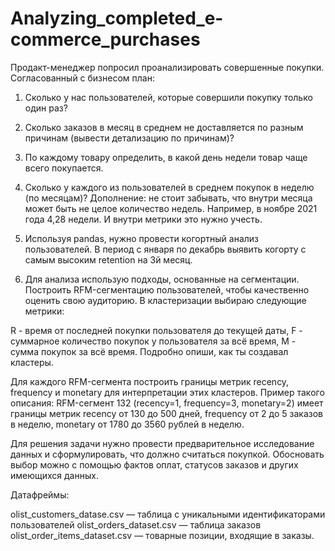 # Analyzing_completed_e-commerce_purchases
Продакт-менеджер попросил проанализировать совершенные покупки.
Согласованный с бизнесом план:


1. Сколько у нас пользователей, которые совершили покупку только один раз?


2. Сколько заказов в месяц в среднем не доставляется по разным причинам (вывести детализацию по причинам)?


3. По каждому товару определить, в какой день недели товар чаще всего покупается.


4. Сколько у каждого из пользователей в среднем покупок в неделю (по месяцам)?
Дополнение: не стоит забывать, что внутри месяца может быть не целое количество недель. Например, в ноябре 2021 года 4,28 недели. И внутри метрики это нужно учесть.


5. Используя pandas, нужно провести когортный анализ пользователей. В период с января по декабрь выявить когорту с самым высоким retention на 3й месяц.


6. Для анализа использую подходы, основанные на сегментации. Построить RFM-сегментацию пользователей, чтобы качественно оценить свою аудиторию. В кластеризации выбираю следующие метрики:

R - время от последней покупки пользователя до текущей даты,
F - суммарное количество покупок у пользователя за всё время,
M - сумма покупок за всё время. Подробно опиши, как ты создавал кластеры.

Для каждого RFM-сегмента построить границы метрик recency, frequency и monetary для интерпретации этих кластеров. Пример такого описания: RFM-сегмент 132 (recency=1, frequency=3, monetary=2) имеет границы метрик recency от 130 до 500 дней, frequency от 2 до 5 заказов в неделю, monetary от 1780 до 3560 рублей в неделю.

Для решения задачи нужно провести предварительное исследование данных и сформулировать, что должно считаться покупкой. Обосновать выбор можно с помощью фактов оплат, статусов заказов и других имеющихся данных.

Датафреймы:

olist_customers_datase.csv — таблица с уникальными идентификаторами пользователей
olist_orders_dataset.csv —  таблица заказов
olist_order_items_dataset.csv —  товарные позиции, входящие в заказы.
